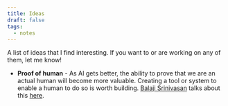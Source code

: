 ```yaml
---
title: Ideas
draft: false
tags:
  - notes
---
```


A list of ideas that I find interesting. If you want to or are working on any of them, let me know!  

- **Proof of human** - As AI gets better, the ability to prove that we are an actual human will become more valuable. Creating a tool or system to enable a human to do so is worth building. [Balaji Srinivasan](https://x.com/balajis?s=20) talks about this [here](https://x.com/balajis/status/1624983462867509248?s=20).